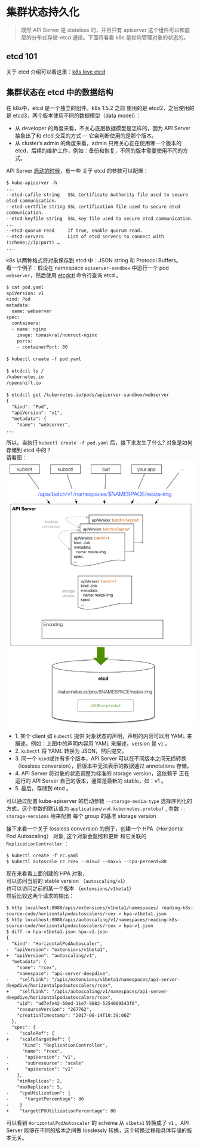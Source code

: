 # 集群状态持久化
> 既然 API Server 是 stateless 的，并且只有 apiserver 这个组件可以和底层的分布式存储-etcd 通信。下面将看看 k8s 是如何管理对象的状态的。

## etcd 101
关于 etcd 介绍可以看这里：[k8s love etcd](../花边/k8s-love-etcd.md)

## 集群状态在 etcd 中的数据结构
在 k8s中，etcd 是一个独立的组件。k8s 1.5.2 之前 使用的是 etcd2，之后使用的是 etcd3，两个版本使用不同的数据模型（data model）：  
- 从 developer 的角度来看，不关心底层数据模型是怎样的，因为 API Server抽象出了和 etcd 交互的方式 -- 它会判断使用的是那个版本。  
- 从 cluster‘s admin 的角度来看，admin 只用关心正在使用哪一个版本的 etcd，后续的维护工作，例如：备份和恢复，不同的版本需要使用不同的方式。

API Server [启动的时候](https://kubernetes.io/docs/admin/kube-apiserver/)，有一些 关于 etcd 的参数可以配置：
```
$ kube-apiserver -h
...
--etcd-cafile string   SSL Certificate Authority file used to secure etcd communication.
--etcd-certfile string SSL certification file used to secure etcd communication.
--etcd-keyfile string  SSL key file used to secure etcd communication.
...
--etcd-quorum-read     If true, enable quorum read.
--etcd-servers         List of etcd servers to connect with (scheme://ip:port) …
...
```
k8s 以两种格式将对象保存到 etcd 中：JSON string 和 Protocol Buffers。  
看一个例子：假设在 namespace `apiserver-sandbox` 中运行一个 pod `webserver`，然后使用 [etcdctl](https://github.com/coreos/etcd/tree/master/etcdctl) 命令行查询 etcd 。  
```
$ cat pod.yaml
apiVersion: v1
kind: Pod
metadata:
  name: webserver
spec:
  containers:
  - name: nginx
    image: tomaskral/nonroot-nginx
    ports:
    - containerPort: 80

$ kubectl create -f pod.yaml 

$ etcdctl ls /
/kubernetes.io
/openshift.io

$ etcdctl get /kubernetes.io/pods/apiserver-sandbox/webserver
{
  "kind": "Pod",
  "apiVersion": "v1",
  "metadata": {
    "name": "webserver",
...
```  
所以，当执行 `kubectl create -f pod.yaml` 后，接下来发生了什么? 对象是如何存储到 etcd 中的？  
请看图：  
![image](../../images/apiserver/API-server-serialization-overview.png)  
- 1\. 某个 client 如 `kubectl` 提供 对象状态的声明，声明的内容可以用 YAML 来描述，例如：上图中的声明内容用 YAML 来描述，version 是 `v1` 。
- 2\. `kubectl` 将 YAML 转换为 JSON，然后提交。
- 3\. 同一个 `kind`或许有多个版本，API Server 可以在不同版本之间无损转换（lossless conversion），旧版本中无法表示的数据通过 annotations 存储。
- 4\. API Server 将对象的状态调整为标准的 storage version，这依赖于 正在运行的 API Server 自己的版本，通常是最新的 stable，如：v1 。
- 5\. 最后，存储到 etcd 。

可以通过配置 kube-apiserver 的启动参数 `--storage-media-type` 选择序列化的方式，这个参数的默认值为 `application/vnd.kubernetes.protobuf` , 参数 `--storage-versions` 用来配置 每个 group 的基准 storage version

接下来看一个关于 lossless conversion 的例子，创建一个 HPA（Horizontal Pod Autoscaling） 对象, 这个对象会监控和更新 和它关联的 `ReplicationController` ：
```
$ kubectl create -f rc.yaml
$ kubectl autoscale rc rcex --min=2 --max=5 --cpu-percent=80
```
现在来看看上面创建的 HPA 对象，  
可以访问当前的 stable version （`autoscaling/v1`）  
也可以访问之前的某一个版本 （`extensions/v1beta1`）  
然后比较这两个请求的输出：
```
$ http localhost:8080/apis/extensions/v1beta1/namespaces/ reading-k8s-source-code/horizontalpodautoscalers/rcex > hpa-v1beta1.json
$ http localhost:8080/apis/autoscaling/v1/namespaces/reading-k8s-source-code/horizontalpodautoscalers/rcex > hpa-v1.json
$ diff -u hpa-v1beta1.json hpa-v1.json
{
  "kind": "HorizontalPodAutoscaler",
-  "apiVersion": "extensions/v1beta1",
+  "apiVersion": "autoscaling/v1",
  "metadata": {
    "name": "rcex",
    "namespace": "api-server-deepdive",
-    "selfLink": "/apis/extensions/v1beta1/namespaces/api-server-deepdive/horizontalpodautoscalers/rcex",
+    "selfLink": "/apis/autoscaling/v1/namespaces/api-server-deepdive/horizontalpodautoscalers/rcex",
    "uid": "ad7efe42-50ed-11e7-9882-5254009543f6",
    "resourceVersion": "267762",
    "creationTimestamp": "2017-06-14T10:39:00Z"
  },
  "spec": {
-    "scaleRef": {
+    "scaleTargetRef": {
      "kind": "ReplicationController",
      "name": "rcex",
-      "apiVersion": "v1",
-      "subresource": "scale"
+      "apiVersion": "v1"
    },
    "minReplicas": 2,
    "maxReplicas": 5,
-    "cpuUtilization": {
-      "targetPercentage": 80
-    }
+    "targetCPUUtilizationPercentage": 80
```
可以看到 `HorizontalPodAutoscaler` 的 schema 从 `v1beta1` 转换成了 `v1` 。API Server 能够在不同的版本之间做 losslessly 转换，这个转换过程和具体存储的版本无关。